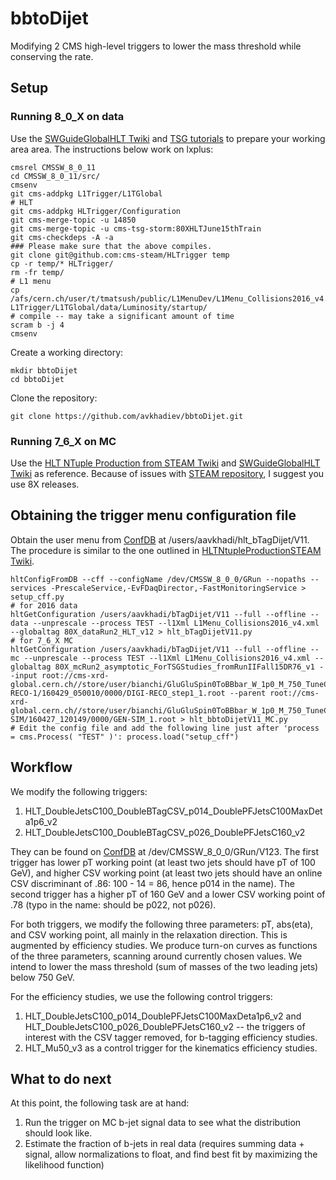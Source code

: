 # bbtoDijet
Modifying 2 CMS high-level triggers to lower the mass threshold while conserving the rate.

## Setup 
### Running 8_0_X on data
Use the [SWGuideGlobalHLT Twiki](https://twiki.cern.ch/twiki/bin/view/CMSPublic/SWGuideGlobalHLT#Preparing_a_80X_CMSSW_developer/ "Preparing a working area for 80X") and [TSG tutorials](https://indico.cern.ch/event/520258/ "Trigger Tutorial") to prepare your working area area. The instructions below work on lxplus:

    cmsrel CMSSW_8_0_11
    cd CMSSW_8_0_11/src/
    cmsenv
    git cms-addpkg L1Trigger/L1TGlobal
    # HLT
    git cms-addpkg HLTrigger/Configuration
    git cms-merge-topic -u 14850
    git cms-merge-topic -u cms-tsg-storm:80XHLTJune15thTrain
    git cms-checkdeps -A -a
    ### Please make sure that the above compiles.
    git clone git@github.com:cms-steam/HLTrigger temp   
    cp -r temp/* HLTrigger/
    rm -fr temp/
    # L1 menu
    cp /afs/cern.ch/user/t/tmatsush/public/L1MenuDev/L1Menu_Collisions2016_v4.xml L1Trigger/L1TGlobal/data/Luminosity/startup/
    # compile -- may take a significant amount of time
    scram b -j 4
    cmsenv
    
Create a working directory:

    mkdir bbtoDijet
    cd bbtoDijet

Clone the repository:

    git clone https://github.com/avkhadiev/bbtoDijet.git
    
### Running 7_6_X on MC
Use the [HLT NTuple Production from STEAM Twiki](https://twiki.cern.ch/twiki/bin/view/Sandbox/HLTNtupleProductionSTEAM#Setup_2015_recipe_CMSSW_76X "Setup: 2015 recipe (CMSSW_76X)") and [SWGuideGlobalHLT Twiki](https://twiki.cern.ch/twiki/bin/view/CMSPublic/SWGuideGlobalHLT#CMSSW_7_6_X_Previous_CMSSW_devel "CMSSW_7_6_X (Previous CMSSW development release)") as reference. Because of issues with [STEAM repository](https://github.com/cms-steam "cms-steam"), I suggest you use 8X releases.

## Obtaining the trigger menu configuration file

Obtain the user menu from [ConfDB](https://cmsweb.cern.ch/confdb/ "HLT Configurations Explorer") at /users/aavkhadi/hlt_bTagDijet/V11. The procedure is similar to the one outlined in [HLTNtupleProductionSTEAM Twiki](https://twiki.cern.ch/twiki/bin/view/Sandbox/HLTNtupleProductionSTEAM#Create_CMSSW_config_files_user_m "Create CMSSW config files from a user menu"). 

    hltConfigFromDB --cff --configName /dev/CMSSW_8_0_0/GRun --nopaths --services -PrescaleService,-EvFDaqDirector,-FastMonitoringService > setup_cff.py
    # for 2016 data
    hltGetConfiguration /users/aavkhadi/bTagDijet/V11 --full --offline --data --unprescale --process TEST --l1Xml L1Menu_Collisions2016_v4.xml --globaltag 80X_dataRun2_HLT_v12 > hlt_bTagDijetV11.py
    # for 7_6_X MC 
    hltGetConfiguration /users/aavkhadi/bTagDijet/V11 --full --offline --mc --unprescale --process TEST --l1Xml L1Menu_Collisions2016_v4.xml --globaltag 80X_mcRun2_asymptotic_ForTSGStudies_fromRunIIFall15DR76_v1 --input root://cms-xrd-global.cern.ch//store/user/bianchi/GluGluSpin0ToBBbar_W_1p0_M_750_TuneCUEP8M1_13TeV_pythia8/DIGI-RECO-1/160429_050010/0000/DIGI-RECO_step1_1.root --parent root://cms-xrd-global.cern.ch//store/user/bianchi/GluGluSpin0ToBBbar_W_1p0_M_750_TuneCUEP8M1_13TeV_pythia8/GEN-SIM/160427_120149/0000/GEN-SIM_1.root > hlt_bbtoDijetV11_MC.py
    # Edit the config file and add the following line just after 'process = cms.Process( "TEST" )': process.load("setup_cff")
    
## Workflow

We modify the following triggers:

1. HLT_DoubleJetsC100_DoubleBTagCSV_p014_DoublePFJetsC100MaxDeta1p6_v2
2. HLT_DoubleJetsC100_DoubleBTagCSV_p026_DoublePFJetsC160_v2

They can be found on [ConfDB](https://cmsweb.cern.ch/confdb/ "HLT Configurations Explorer") at /dev/CMSSW_8_0_0/GRun/V123. 
The first trigger has lower pT working point (at least two jets should have pT of 100 GeV), and higher CSV working point (at least two jets should have an online CSV discriminant of .86: 100 - 14 = 86, hence p014 in the name). The second trigger has a higher pT of 160 GeV and a lower CSV working point of .78 (typo in the name: should be p022, not p026).

For both triggers, we modify the following three parameters: pT, abs(eta), and CSV working point, all mainly in the relaxation direction. This is augmented by efficiency studies. We produce turn-on curves as functions of the three parameters, scanning around currently chosen values. We intend to lower the mass threshold (sum of masses of the two leading jets) below 750 GeV. 

For the efficiency studies, we use the following control triggers:

1. HLT_DoubleJetsC100_p014_DoublePFJetsC100MaxDeta1p6_v2 and HLT_DoubleJetsC100_p026_DoublePFJetsC160_v2 -- the triggers of interest with the CSV tagger removed, for b-tagging efficiency studies. 
2. HLT_Mu50_v3 as a control trigger for the kinematics efficiency studies.

## What to do next

At this point, the following task are at hand:

1. Run the trigger on MC b-jet signal data to see what the distribution should look like. 
2. Estimate the fraction of b-jets in real data (requires summing data + signal, allow normalizations to float, and find best fit by maximizing the likelihood function)
